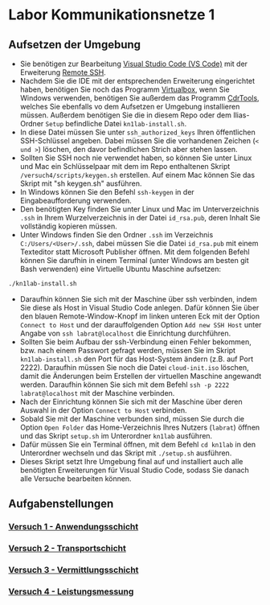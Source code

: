 # Labor Kommunikationsnetze 1

## Aufsetzen der Umgebung
* Sie benötigen zur Bearbeitung [Visual Studio Code (VS Code)](https://code.visualstudio.com) mit der Erweiterung [Remote SSH](https://marketplace.visualstudio.com/items?itemName=ms-vscode-remote.remote-ssh). 
* Nachdem Sie die IDE mit der entsprechenden Erweiterung eingerichtet haben, benötigen Sie noch das Programm [Virtualbox](https://www.virtualbox.org/wiki/Downloads), wenn Sie Windows verwenden, benötigen Sie außerdem das Programm [CdrTools](https://sourceforge.net/projects/cdrtoolswin/), welches Sie ebenfalls vo dem Aufsetzen er Umgebung installieren müssen. Außerdem benötigen Sie die in diesem Repo oder dem Ilias-Ordner `Setup` befindliche Datei `kn1lab-install.sh`.
* In diese Datei müssen Sie unter `ssh_authorized_keys` Ihren öffentlichen SSH-Schlüssel angeben. Dabei müssen Sie die vorhandenen Zeichen (`< und >`) löschen, den davor befindlichen Strich aber stehen lassen. 
* Sollten Sie SSH noch nie verwendet haben, so können Sie unter Linux und Mac ein Schlüsselpaar mit dem im Repo enthaltenen Skript `/versuch4/scripts/keygen.sh` erstellen. Auf einem Mac können Sie das Skript mit "sh keygen.sh" ausführen. 
* In Windows können Sie den Befehl `ssh-keygen` in der Eingabeaufforderung verwenden. 
* Den benötigten Key finden Sie unter Linux und Mac im Unterverzeichnis `.ssh` in Ihrem Wurzelverzeichnis in der Datei `id_rsa.pub`, deren Inhalt Sie vollständig kopieren müssen. 
* Unter Windows finden Sie den Ordner `.ssh` im Verzeichnis `C:/Users/<User>/.ssh`, dabei müssen Sie die Datei `id_rsa.pub` mit einem Texteditor statt Microsoft Publisher öffnen. Mit dem folgenden Befehl können Sie darufhin in einem Terminal (unter Windows am besten git Bash verwenden) eine Virtuelle Ubuntu Maschine aufsetzen: 

```bash
./kn1lab-install.sh
```

* Daraufhin können Sie sich mit der Maschine über ssh verbinden, indem Sie diese als Host in Visual Studio Code anlegen. Dafür können Sie über den blauen Remote-Window-Knopf im linken unteren Eck mit der Option `Connect to Host` und der darauffolgenden Option `Add new SSH Host` unter Angabe von `ssh labrat@localhost` die Einrichtung durchführen.
* Sollten Sie beim Aufbau der ssh-Verbindung einen Fehler bekommen, bzw. nach einem Passwort gefragt werden, müssen Sie im Skript `kn1lab-install.sh` den Port für das Host-System ändern (z.B. auf Port 2222). Daraufhin müssen Sie noch die Datei `cloud-init.iso` löschen, damit die Änderungen beim Erstellen der virtuellen Maschine angewandt werden. Daraufhin können Sie sich mit dem Befehl `ssh -p 2222 labrat@localhost` mit der Maschine verbinden.
* Nach der Einrichtung können Sie sich mit der Maschine über deren Auswahl in der Option `Connect to Host` verbinden.
* Sobald Sie mit der Maschine verbunden sind, müssen Sie durch die Option `Open Folder` das Home-Verzeichnis Ihres Nutzers (`labrat`) öffnen und das Skript `setup.sh` im Unterordner `kn1lab` ausführen.
* Dafür müssen Sie ein Terminal öffnen, mit dem Befehl `cd kn1lab` in den Unterordner wechseln und das Skript mit `./setup.sh` ausführen.
* Dieses Skript setzt Ihre Umgebung final auf und installiert auch alle benötigten Erweiterungen für Visual Studio Code, sodass Sie danach alle Versuche bearbeiten können.


## Aufgabenstellungen

### [Versuch 1 - Anwendungsschicht](versuch1/aufgabenstellung.md)
### [Versuch 2 - Transportschicht](versuch2/aufgabenstellung.md)
### [Versuch 3 - Vermittlungsschicht](versuch3/aufgabenstellung.md)
### [Versuch 4 - Leistungsmessung](versuch4/aufgabenstellung.md)
